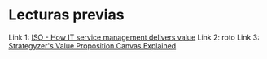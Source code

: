 # Lecturas previas

Link 1: [ISO - How IT service management delivers value](https://www.iso.org/news/ref2696.html)
Link 2: roto
Link 3: [Strategyzer's Value Proposition Canvas Explained](https://www.youtube.com/watch?v=ReM1uqmVfP0&ab_channel=Strategyzer)

